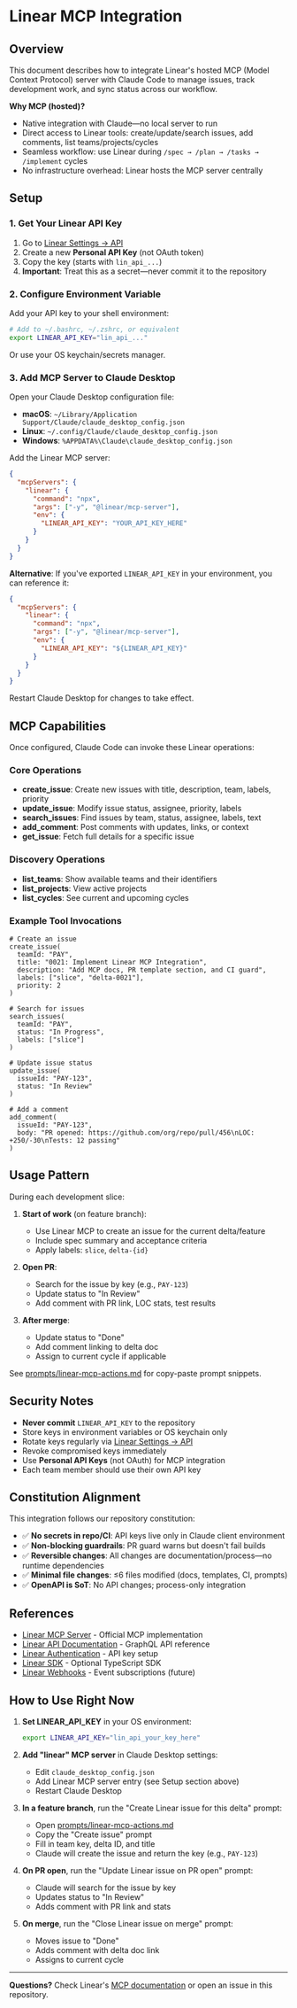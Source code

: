 # Linear MCP Integration

## Overview

This document describes how to integrate Linear's hosted MCP (Model Context Protocol) server with Claude Code to manage issues, track development work, and sync status across our workflow.

**Why MCP (hosted)?**
- Native integration with Claude—no local server to run
- Direct access to Linear tools: create/update/search issues, add comments, list teams/projects/cycles
- Seamless workflow: use Linear during `/spec → /plan → /tasks → /implement` cycles
- No infrastructure overhead: Linear hosts the MCP server centrally

## Setup

### 1. Get Your Linear API Key

1. Go to [Linear Settings → API](https://linear.app/settings/api)
2. Create a new **Personal API Key** (not OAuth token)
3. Copy the key (starts with `lin_api_...`)
4. **Important**: Treat this as a secret—never commit it to the repository

### 2. Configure Environment Variable

Add your API key to your shell environment:

```bash
# Add to ~/.bashrc, ~/.zshrc, or equivalent
export LINEAR_API_KEY="lin_api_..."
```

Or use your OS keychain/secrets manager.

### 3. Add MCP Server to Claude Desktop

Open your Claude Desktop configuration file:
- **macOS**: `~/Library/Application Support/Claude/claude_desktop_config.json`
- **Linux**: `~/.config/Claude/claude_desktop_config.json`
- **Windows**: `%APPDATA%\Claude\claude_desktop_config.json`

Add the Linear MCP server:

```json
{
  "mcpServers": {
    "linear": {
      "command": "npx",
      "args": ["-y", "@linear/mcp-server"],
      "env": {
        "LINEAR_API_KEY": "YOUR_API_KEY_HERE"
      }
    }
  }
}
```

**Alternative**: If you've exported `LINEAR_API_KEY` in your environment, you can reference it:

```json
{
  "mcpServers": {
    "linear": {
      "command": "npx",
      "args": ["-y", "@linear/mcp-server"],
      "env": {
        "LINEAR_API_KEY": "${LINEAR_API_KEY}"
      }
    }
  }
}
```

Restart Claude Desktop for changes to take effect.

## MCP Capabilities

Once configured, Claude Code can invoke these Linear operations:

### Core Operations
- **create_issue**: Create new issues with title, description, team, labels, priority
- **update_issue**: Modify issue status, assignee, priority, labels
- **search_issues**: Find issues by team, status, assignee, labels, text
- **add_comment**: Post comments with updates, links, or context
- **get_issue**: Fetch full details for a specific issue

### Discovery Operations
- **list_teams**: Show available teams and their identifiers
- **list_projects**: View active projects
- **list_cycles**: See current and upcoming cycles

### Example Tool Invocations

```
# Create an issue
create_issue(
  teamId: "PAY",
  title: "0021: Implement Linear MCP Integration",
  description: "Add MCP docs, PR template section, and CI guard",
  labels: ["slice", "delta-0021"],
  priority: 2
)

# Search for issues
search_issues(
  teamId: "PAY",
  status: "In Progress",
  labels: ["slice"]
)

# Update issue status
update_issue(
  issueId: "PAY-123",
  status: "In Review"
)

# Add a comment
add_comment(
  issueId: "PAY-123",
  body: "PR opened: https://github.com/org/repo/pull/456\nLOC: +250/-30\nTests: 12 passing"
)
```

## Usage Pattern

During each development slice:

1. **Start of work** (on feature branch):
   - Use Linear MCP to create an issue for the current delta/feature
   - Include spec summary and acceptance criteria
   - Apply labels: `slice`, `delta-{id}`

2. **Open PR**:
   - Search for the issue by key (e.g., `PAY-123`)
   - Update status to "In Review"
   - Add comment with PR link, LOC stats, test results

3. **After merge**:
   - Update status to "Done"
   - Add comment linking to delta doc
   - Assign to current cycle if applicable

See [prompts/linear-mcp-actions.md](../../prompts/linear-mcp-actions.md) for copy-paste prompt snippets.

## Security Notes

- **Never commit** `LINEAR_API_KEY` to the repository
- Store keys in environment variables or OS keychain only
- Rotate keys regularly via [Linear Settings → API](https://linear.app/settings/api)
- Revoke compromised keys immediately
- Use **Personal API Keys** (not OAuth) for MCP integration
- Each team member should use their own API key

## Constitution Alignment

This integration follows our repository constitution:

- ✅ **No secrets in repo/CI**: API keys live only in Claude client environment
- ✅ **Non-blocking guardrails**: PR guard warns but doesn't fail builds
- ✅ **Reversible changes**: All changes are documentation/process—no runtime dependencies
- ✅ **Minimal file changes**: ≤6 files modified (docs, templates, CI, prompts)
- ✅ **OpenAPI is SoT**: No API changes; process-only integration

## References

- [Linear MCP Server](https://github.com/linear/linear/tree/master/packages/mcp-server) - Official MCP implementation
- [Linear API Documentation](https://developers.linear.app/docs/graphql/working-with-the-graphql-api) - GraphQL API reference
- [Linear Authentication](https://developers.linear.app/docs/graphql/working-with-the-graphql-api#authentication) - API key setup
- [Linear SDK](https://github.com/linear/linear/tree/master/packages/sdk) - Optional TypeScript SDK
- [Linear Webhooks](https://developers.linear.app/docs/graphql/webhooks) - Event subscriptions (future)

## How to Use Right Now

1. **Set LINEAR_API_KEY** in your OS environment:
   ```bash
   export LINEAR_API_KEY="lin_api_your_key_here"
   ```

2. **Add "linear" MCP server** in Claude Desktop settings:
   - Edit `claude_desktop_config.json`
   - Add Linear MCP server entry (see Setup section above)
   - Restart Claude Desktop

3. **In a feature branch**, run the "Create Linear issue for this delta" prompt:
   - Open [prompts/linear-mcp-actions.md](../../prompts/linear-mcp-actions.md)
   - Copy the "Create issue" prompt
   - Fill in team key, delta ID, and title
   - Claude will create the issue and return the key (e.g., `PAY-123`)

4. **On PR open**, run the "Update Linear issue on PR open" prompt:
   - Claude will search for the issue by key
   - Updates status to "In Review"
   - Adds comment with PR link and stats

5. **On merge**, run the "Close Linear issue on merge" prompt:
   - Moves issue to "Done"
   - Adds comment with delta doc link
   - Assigns to current cycle

---

**Questions?** Check Linear's [MCP documentation](https://github.com/linear/linear/tree/master/packages/mcp-server) or open an issue in this repository.
